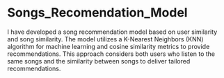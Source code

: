 # Songs_Recomendation_Model
 
I have developed a song recommendation model based on user similarity and song similarity. The model utilizes a K-Nearest Neighbors (KNN) algorithm for machine learning and cosine similarity metrics to provide recommendations. This approach considers both users who listen to the same songs and the similarity between songs to deliver tailored recommendations.
